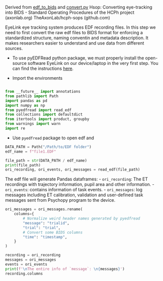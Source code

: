 Derived from [edf_to_bids](https://www.axonlab.org/hcph-sops/data-management/edf-to-bids/) and [convert.py](https://github.com/TheAxonLab/hcph-sops/blob/mkdocs/code/eyetracking/convert.py)
Hsop: Converting eye-tracking into BIDS - Standard Operating Procedures of the HCPh project (axonlab.org)
TheAxonLab/hcph-sops (github.com)
 
EyeLink eye tracking system produces EDF recording files. In this step we need to first convert the raw edf files to BIDS format for enforcing a standardized structure, naming conventin and metadata description. It makes researchers easier to understand and use data from different sources.


- To use pyEDFRead python package, we must properly install the open-source software EyeLink on our device/laptop in the very first step. You can find the instructions [here](0_software_install.md).

- Import the environments
  
```python

from __future__ import annotations 
from pathlib import Path
import pandas as pd
import numpy as np
from pyedfread import read_edf
from collections import defaultdict
from itertools import product, groupby
from warnings import warn
import re
```

- Use `pyedfread` package to open edf and 

```python 
DATA_PATH = Path("/Path/to/EDF folder")
edf_name = f"file1.EDF"

file_path = str(DATA_PATH / edf_name)
print(file_path)
ori_recording, ori_events, ori_messages = read_edf(file_path)
```
The edf file will generate Pandas dataframes:
        - `ori_recording`: The ET recordings with trajectory information, pupil area and other information.
        - `ori_events`: contains information of task events.
        - `ori_messages`: log messages including ET calibration, validation and user-defined task messages sent from Psychopy program to the device.

```python
ori_messages = ori_messages.rename(
    columns={
        # Normalize weird header names generated by pyedfread
        "message": "trialid",
        "trial": "trial",
        # Convert some BIDS columns
        "time": "timestamp",
    }
)

recording = ori_recording
messages = ori_messages
events = ori_events
print(f'\nThe entire info of `message`: \n{messages}')
recording.columns
```
  
 
 


